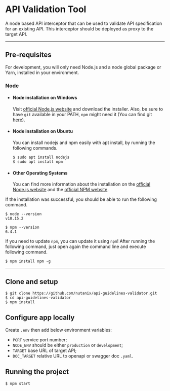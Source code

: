 # API Validation Tool

A node based API interceptor that can be used to validate API specification for an existing API. This interceptor should be deployed as proxy to the target API.

---
## Pre-requisites

For development, you will only need Node.js and a node global package or Yarn, installed in your environment.

### Node
- #### Node installation on Windows

  Visit [official Node.js website](https://nodejs.org/) and download the installer.
Also, be sure to have `git` available in your PATH, `npm` might need it (You can find git [here](https://git-scm.com/)).

- #### Node installation on Ubuntu

  You can install nodejs and npm easily with apt install, by running the following commands.

      $ sudo apt install nodejs
      $ sudo apt install npm

- #### Other Operating Systems
  You can find more information about the installation on the [official Node.js website](https://nodejs.org/) and the [official NPM website](https://npmjs.org/).

If the installation was successful, you should be able to run the following command.

    $ node --version
    v10.15.2

    $ npm --version
    6.4.1

If you need to update `npm`, you can update it using `npm`! After running the following command, just open again the command line and execute following command.

    $ npm install npm -g


---

## Clone and setup

    $ git clone https://github.com/nutanix/api-guidelines-validator.git
    $ cd api-guidelines-validator
    $ npm install

## Configure app locally

Create `.env` then add below environment variables:

- `PORT` service port number;
- `NODE_ENV` should be either `production` or `development`;
- `TARGET` base URL of target API;
- `DOC_TARGET` relative URL to openapi or swagger doc `.yaml`.

## Running the project

    $ npm start
